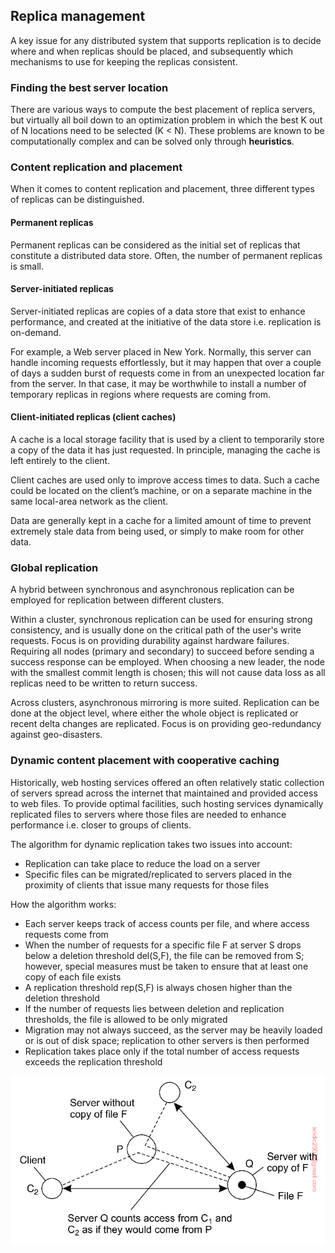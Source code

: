 ## Replica management

A key issue for any distributed system that supports replication is to decide where and when replicas should be placed, and subsequently which mechanisms to use for keeping the replicas consistent.

### Finding the best server location

There are various ways to compute the best placement of replica servers, but virtually all boil down to an optimization problem in which the best K out of N locations need to be selected (K < N). These problems are known to be computationally complex and can be solved only through **heuristics**.

### Content replication and placement

When it comes to content replication and placement, three different types of replicas can be distinguished.

#### Permanent replicas

Permanent replicas can be considered as the initial set of replicas that constitute a distributed data store. Often, the number of permanent replicas is small.

#### Server-initiated replicas

Server-initiated replicas are copies of a data store that exist to enhance performance, and created at the initiative of the data store i.e. replication is on-demand.

For example, a Web server placed in New York. Normally, this server can handle incoming requests effortlessly, but it may happen that over a couple of days a sudden burst of requests come in from an unexpected location far from the server. In that case, it may be worthwhile to install a number of temporary replicas in regions where requests are coming from.

#### Client-initiated replicas (client caches)

A cache is a local storage facility that is used by a client to temporarily store a copy of the data it has just requested. In principle, managing the cache is left entirely to the client.

Client caches are used only to improve access times to data. Such a cache could be located on the client’s machine, or on a separate machine in the same local-area network as the client.

Data are generally kept in a cache for a limited amount of time to prevent extremely stale data from being used, or simply to make room for other data.

### Global replication

A hybrid between synchronous and asynchronous replication can be employed for replication between different clusters.

Within a cluster, synchronous replication can be used for ensuring strong consistency, and is usually done on the critical path of the user's write requests. Focus is on providing durability against hardware failures. Requiring all nodes (primary and secondary) to succeed before sending a success response can be employed. When choosing a new leader, the node with the smallest commit length is chosen; this will not cause data loss as all replicas need to be written to return success.

Across clusters, asynchronous mirroring is more suited. Replication can be done at the object level, where either the whole object is replicated or recent delta changes are replicated. Focus is on providing geo-redundancy against geo-disasters.

### Dynamic content placement with cooperative caching

Historically, web hosting services offered an often relatively static collection of servers spread across the internet that maintained and provided access to web files. To provide optimal facilities, such hosting services dynamically replicated files to servers where those files are needed to enhance performance i.e. closer to groups of clients.

The algorithm for dynamic replication takes two issues into account:

- Replication can take place to reduce the load on a server
- Specific files can be migrated/replicated to servers placed in the proximity of clients that issue many requests for those files

How the algorithm works:

- Each server keeps track of access counts per file, and where access requests come from
- When the number of requests for a specific file F at server S drops below a deletion threshold del(S,F), the file can be removed from S; however, special measures must be taken to ensure that at least one copy of each file exists
- A replication threshold rep(S,F) is always chosen higher than the deletion threshold
- If the number of requests lies between deletion and replication thresholds, the file is allowed to be only migrated
- Migration may not always succeed, as the server may be heavily loaded or is out of disk space; replication to other servers is then performed
- Replication takes place only if the total number of access requests exceeds the replication threshold

<img src="../assets/dynamic-content-placement.png">

